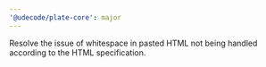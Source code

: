 ```yaml
---
'@udecode/plate-core': major
---
```


Resolve the issue of whitespace in pasted HTML not being handled according to the HTML specification.

